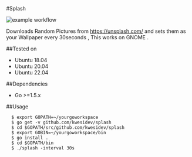 #Splash

![example workflow](https://github.com/kwesidev/splash/actions/workflows/go.yml/badge.svg)

Downloads Random Pictures from  https://unsplash.com/  and sets them as your Wallpaper every 30seconds , This works on GNOME .

##Tested on
* Ubuntu 18.04
* Ubuntu 20.04
* Ubuntu 22.04  


##Dependencies
* Go >=1.5.x


##Usage

```
  $ export GOPATH=~/yourgoworkspace
  $ go get -v github.com/kwesidev/splash
  $ cd $GOPATH/src/github.com/kwesidev/splash
  $ export GOBIN=~/yourgoworkspace/bin
  $ go install .
  $ cd $GOPATH/bin
  $ ./splash -interval 30s

```
